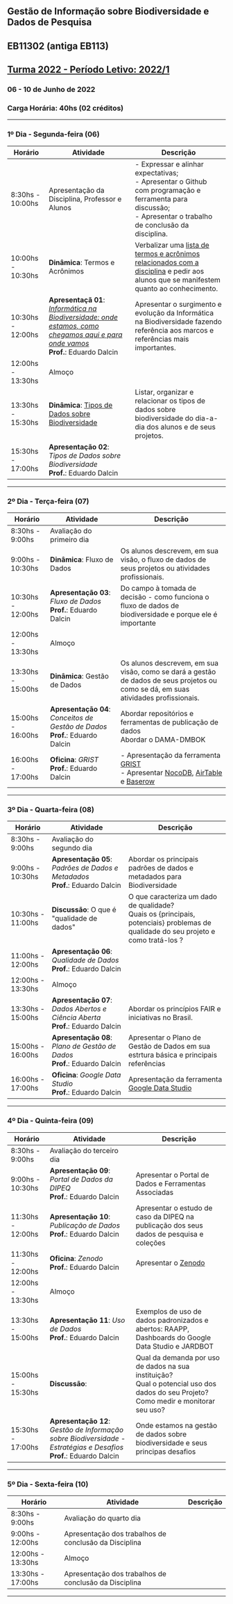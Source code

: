 ## Gestão de Informação sobre Biodiversidade e Dados de Pesquisa
## EB11302 (antiga EB113)
## [Turma 2022 - Período Letivo: 2022/1](https://docs.google.com/spreadsheets/d/1wrY2yVG_k05FLu5RhWn9SsZh_S-GSXa2Q-MgVxcfYO0/edit?usp=sharing)
### 06 - 10 de Junho de 2022
### Carga Horária: 40hs (02 créditos)
---

### __1º Dia - Segunda-feira (06)__

| Horário | Atividade | Descrição |
|---|---|---|
| 8:30hs - 10:00hs | Apresentação da Disciplina, Professor e Alunos  | - Expressar e alinhar expectativas;<br>- Apresentar o Github com programação e ferramenta para discussão;<br>- Apresentar o trabalho de conclusão da disciplina. |
| 10:00hs - 10:30hs | __Dinâmica__: Termos e Acrônimos | Verbalizar uma [lista de termos e acrônimos relacionados com a disciplina](http://dalcin.dyndns.org:3030/r7iSIjTaTjunmYB4gKEnFQ?view) e pedir aos alunos que se manifestem quanto ao conhecimento. |
| 10:30hs - 12:00hs | __Apresentaçã 01__: _[Informática na Biodiversidade: onde estamos, como chegamos aqui e para onde vamos](https://1drv.ms/p/s!Ajwhyi0Gjm9GgYJAuWaV7zsLKqqcpw?e=IQB3Uw)_<br>__Prof.__: Eduardo Dalcin | Apresentar o surgimento e evolução da Informática na Biodiversidade fazendo referência aos marcos e referências mais importantes.
| 12:00hs - 13:30hs | Almoço |
| 13:30hs - 15:30hs | __Dinâmica__: [Tipos de Dados sobre Biodiversidade](https://1drv.ms/p/s!Ajwhyi0Gjm9GgYI87ajWGAeKRXaw3w?e=lFuWvP) | Listar, organizar e relacionar os tipos de dados sobre biodiversidade do dia-a-dia dos alunos e de seus projetos. |
| 15:30hs - 17:00hs | __Apresentação 02__: _Tipos de Dados sobre Biodiversidade_<br>__Prof.__: Eduardo Dalcin |
---

### __2º Dia - Terça-feira (07)__

| Horário | Atividade | Descrição |
|---|---|---|
| 8:30hs - 9:00hs  | Avaliação do primeiro dia |   |
| 9:00hs - 10:30hs | __Dinâmica__: Fluxo de Dados | Os alunos descrevem, em sua visão, o fluxo de dados de seus projetos ou atividades profissionais. |
| 10:30hs - 12:00hs | __Apresentação 03__: _Fluxo de Dados_<br>__Prof.__: Eduardo Dalcin | Do campo à tomada de decisão - como funciona o fluxo de dados de biodiversidade e porque ele é importante   |
| 12:00hs - 13:30hs | Almoço |
| 13:30hs - 15:00hs | __Dinâmica__: Gestão de Dados | Os alunos descrevem, em sua visão, como se dará a gestão de dados de seus projetos ou como se dá, em suas atividades profissionais. |
| 15:00hs - 16:00hs | __Apresentação 04__: _Conceitos de Gestão de Dados_<br>__Prof.__: Eduardo Dalcin | Abordar repositórios e ferramentas de publicação de dados<br>Abordar o DAMA-DMBOK   |
| 16:00hs - 17:00hs | __Oficina__: _GRIST_<br>__Prof.__: Eduardo Dalcin | - Apresentação da ferramenta [GRIST](https://www.getgrist.com/)<br>- Apresentar [NocoDB](https://nocodb.com/), [AirTable](https://www.airtable.com/) e [Baserow](https://baserow.io/)   |
---

### __3º Dia - Quarta-feira (08)__

| Horário | Atividade | Descrição |
|---|---|---|
| 8:30hs - 9:00hs  | Avaliação do segundo dia |   |
| 9:00hs - 10:30hs | __Apresentação 05__: _Padrões de Dados e Metadados_<br>__Prof.__: Eduardo Dalcin | Abordar os principais padrões de dados e metadados para Biodiversidade |
| 10:30hs - 11:00hs | __Discussão__: O que é "qualidade de dados" | O que caracteriza um dado de qualidade?<br>Quais os {principais, potenciais} problemas de qualidade do seu projeto e como tratá-los ? |
| 11:00hs - 12:00hs | __Apresentação 06__: _Qualidade de Dados_<br>__Prof.__: Eduardo Dalcin |  |
| 12:00hs - 13:30hs | Almoço |
| 13:30hs - 15:00hs | __Apresentação 07__:  _Dados Abertos e Ciência Aberta_<br>__Prof.__: Eduardo Dalcin | Abordar os princípios FAIR e iniciativas no Brasil. |
| 15:00hs - 16:00hs | __Apresentação 08__:  _Plano de Gestão de Dados_<br>__Prof.__: Eduardo Dalcin | Apresentar o Plano de Gestão de Dados em sua estrtura básica e principais referências |
| 16:00hs - 17:00hs | __Oficina__: _Google Data Studio_<br>__Prof.__: Eduardo Dalcin | Apresentação da ferramenta [Google Data Studio](https://datastudio.google.com/)   |
---

### __4º Dia - Quinta-feira (09)__

| Horário | Atividade | Descrição |
|---|---|---|
| 8:30hs - 9:00hs  | Avaliação do terceiro dia |   |
| 9:00hs - 10:30hs | __Apresentação 09__: _Portal de Dados da DIPEQ_<br>__Prof.__: Eduardo Dalcin | Apresentar o Portal de Dados e Ferramentas Associadas |
| 11:30hs - 12:00hs | __Apresentação 10__: _Publicação de Dados_<br>__Prof.__: Eduardo Dalcin | Apresentar o estudo de caso da DIPEQ na publicação dos seus dados de pesquisa e coleções |
| 11:30hs - 12:00hs | __Oficina__: _Zenodo_<br>__Prof.__: Eduardo Dalcin | Apresentar o [Zenodo](https://zenodo.org/) |
| 12:00hs - 13:30hs | Almoço |
| 13:30hs - 15:00hs | __Apresentação 11__: _Uso de Dados_<br>__Prof.__: Eduardo Dalcin | Exemplos de uso de dados padronizados e abertos: RAAPP, Dashboards do Google Data Studio e JARDBOT |
| 15:00hs - 15:30hs | __Discussão__:  | Qual da demanda por uso de dados na sua instituição?<br>Qual o potencial uso dos dados do seu Projeto?<br>Como medir e monitorar seu uso? |
| 15:30hs - 17:00hs | __Apresentação 12__:  _Gestão de Informação sobre Biodiversidade - Estratégias e Desafios_<br>__Prof.__: Eduardo Dalcin | Onde estamos na gestão de dados sobre biodiversidade e seus principas desafios |
---

### __5º Dia - Sexta-feira (10)__

| Horário | Atividade | Descrição |
|---|---|---|
| 8:30hs - 9:00hs  | Avaliação do quarto dia |   |
| 9:00hs - 12:00hs  | Apresentação dos trabalhos de conclusão da Disciplina  |   |
| 12:00hs - 13:30hs | Almoço |
| 13:30hs - 17:00hs  | Apresentação dos trabalhos de conclusão da Disciplina  |   |
---
